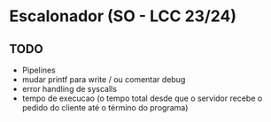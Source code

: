 # Escalonador (SO - LCC 23/24)

## TODO
- Pipelines
- mudar printf para write / ou comentar debug
- error handling de syscalls
- tempo de execucao (o tempo total desde que o servidor recebe o pedido do cliente até o término do programa)